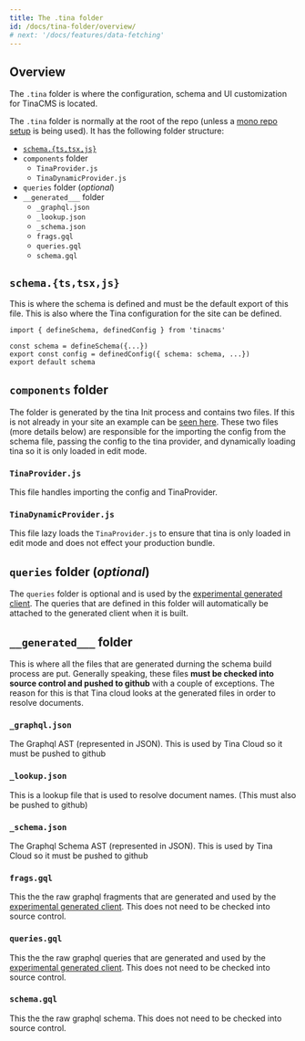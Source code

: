 ```yaml
---
title: The .tina folder
id: /docs/tina-folder/overview/
# next: '/docs/features/data-fetching'
---
```



## Overview

The `.tina` folder is where the configuration, schema and UI customization for TinaCMS is located.


The `.tina` folder is normally at the root of the repo (unless a [mono repo setup](/docs/tina-cloud/faq/#does-tina-cloud-work-with-monorepos) is being used). It has the following folder structure:

- [`schema.{ts,tsx,js}`](/docs/schema/)
- `components` folder
  - `TinaProvider.js`
  - `TinaDynamicProvider.js`
- `queries` folder (*optional*)
- `__generated___` folder
  - `_graphql.json`
  - `_lookup.json`
  - `_schema.json`
  - `frags.gql`
  - `queries.gql`
  - `schema.gql`



## `schema.{ts,tsx,js}`

This is where the schema is defined and must be the default export of this file. This is also where the Tina configuration for the site can be defined.

```
import { defineSchema, definedConfig } from 'tinacms'

const schema = defineSchema({...})
export const config = definedConfig({ schema: schema, ...})
export default schema
```

## `components` folder

The folder is generated by the tina Init process and contains two files. If this is not already in your site an example can be [seen here](https://github.com/tinacms/tina-cloud-starter/tree/main/.tina/components). These two files (more details below) are responsible for the importing the config from the schema file, passing the config to the tina provider, and dynamically loading tina so it is only loaded in edit mode. 

### `TinaProvider.js`

This file handles importing the config and TinaProvider.

### `TinaDynamicProvider.js`

This file lazy loads the `TinaProvider.js` to ensure that tina is only loaded in edit mode and does not effect your production bundle.

## `queries` folder (*optional*)

The `queries` folder is optional and is used by the [experimental generated client](/docs/graphql/client/). The queries that are defined in this folder will automatically be attached to the generated client when it is built.


## `__generated___` folder

This is where all the files that are generated durning the schema build process are put. Generally speaking, these files **must be checked into source control and pushed to github** with a couple of exceptions. The reason for this is that Tina cloud looks at the generated files in order to resolve documents.

### `_graphql.json`

The Graphql AST (represented in JSON). This is used by Tina Cloud so it must be pushed to github

### `_lookup.json`

This is a lookup file that is used to resolve document names. (This must also be pushed to github)

### `_schema.json`

The Graphql Schema AST (represented in JSON). This is used by Tina Cloud so it must be pushed to github

### `frags.gql`

This the the raw graphql fragments that are generated and used by the [experimental generated client](/docs/graphql/client/). This does not need to be checked into source control. 

### `queries.gql`

This the the raw graphql queries that are generated and used by the [experimental generated client](/docs/graphql/client/). This does not need to be checked into source control. 

### `schema.gql` 

This the the raw graphql schema. This does not need to be checked into source control. 



